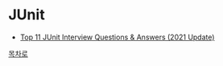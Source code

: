 # JUnit
* [Top 11 JUnit Interview Questions & Answers (2021 Update)](https://github.com/smpark1020/tech-interview/tree/master/JUnit/Top%2011%20JUnit%20Interview%20Questions%20%26%20Answers%20(2021%20Update)#top-11-junit-interview-questions--answers-2021-update)

[목차로](https://github.com/smpark1020/tech-interview#%EB%AA%A9%EC%B0%A8)
